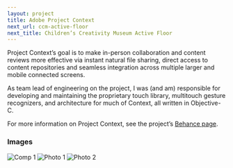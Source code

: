 ```yaml
---
layout: project
title: Adobe Project Context
next_url: ccm-active-floor
next_title: Children’s Creativity Museum Active Floor
---
```


Project Context’s goal is to make in-person collaboration and content reviews more effective via instant natural file sharing, direct access to content repositories and seamless integration across multiple larger and mobile connected screens.

As team lead of engineering on the project, I was (and am) responsible for developing and maintaining the proprietary touch library, multitouch gesture recognizers, and architecture for much of Context, all written in Objective-C.

For more information on Project Context, see the project’s [Behance page](http://www.behance.net/gallery/Project-Context/9372399).

### Images

<img src="/images/context_1.jpg" alt="Comp 1" class="framed" />

<img src="/images/context_2.jpg" alt="Photo 1" class="framed" />

<img src="/images/context_3.jpg" alt="Photo 2" class="framed" />
